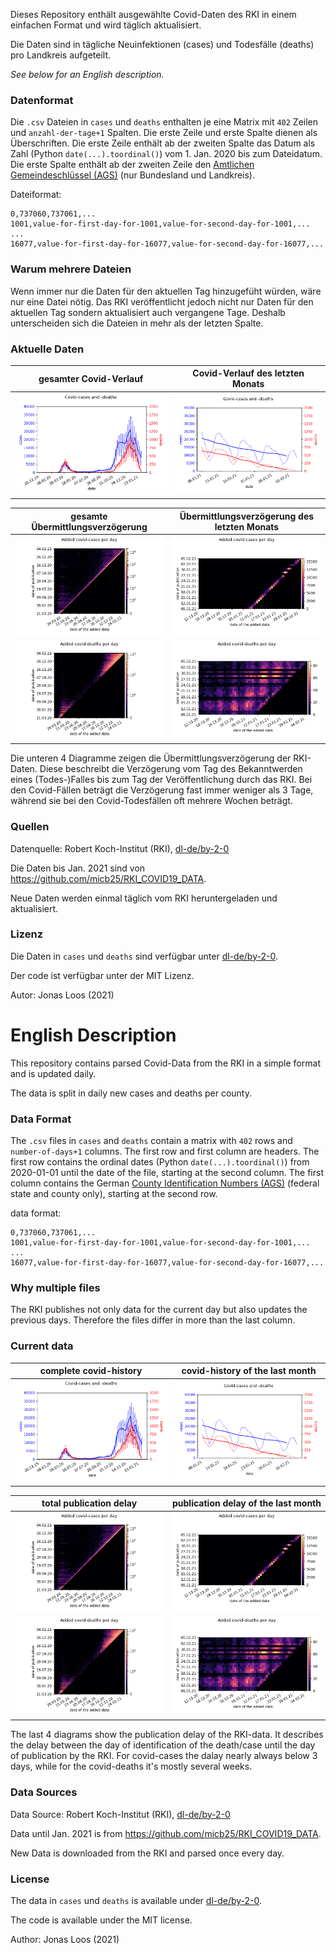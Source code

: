Dieses Repository enthält ausgewählte Covid-Daten des RKI in einem einfachen Format und wird täglich aktualisiert.

Die Daten sind in tägliche Neuinfektionen (cases) und Todesfälle (deaths) pro Landkreis aufgeteilt.

*See below for an English description.*

### Datenformat

Die `.csv` Dateien in `cases` und `deaths` enthalten je eine Matrix mit `402` Zeilen und `anzahl-der-tage+1` Spalten. Die erste Zeile und erste Spalte dienen als Überschriften.
Die erste Zeile enthält ab der zweiten Spalte das Datum als Zahl (Python `date(...).toordinal()`) vom 1. Jan. 2020 bis zum Dateidatum.
Die erste Spalte enthält ab der zweiten Zeile den [Amtlichen Gemeindeschlüssel (AGS)](https://de.wikipedia.org/wiki/Amtlicher_Gemeindeschl%C3%BCssel) (nur Bundesland und Landkreis).

Dateiformat:

    0,737060,737061,...
    1001,value-for-first-day-for-1001,value-for-second-day-for-1001,...
    ...
    16077,value-for-first-day-for-16077,value-for-second-day-for-16077,...

### Warum mehrere Dateien
Wenn immer nur die Daten für den aktuellen Tag hinzugefüht würden, wäre nur eine Datei nötig. Das RKI veröffentlicht jedoch nicht nur Daten für den aktuellen Tag sondern aktualisiert auch vergangene Tage. Deshalb unterscheiden sich die Dateien in mehr als der letzten Spalte.

### Aktuelle Daten

gesamter Covid-Verlauf | Covid-Verlauf des letzten Monats
-|-
![Neue Daten (all)](plots/new_data_all.png) | ![Neue Daten (28d)](plots/new_data_28d.png)

gesamte Übermittlungsverzögerung | Übermittlungsverzögerung des letzten Monats
-|-
![Veröffentlichungsverzögerung Fälle (all)](plots/delay_cases_all.png) | ![Veröffentlichungsverzögerung Fälle (28d)](plots/delay_cases_28d.png)
![Veröffentlichungsverzögerung Tode (all)](plots/delay_deaths_all.png) | ![Veröffentlichungsverzögerung Tode (28d)](plots/delay_deaths_28d.png)

Die unteren 4 Diagramme zeigen die Übermittlungsverzögerung der RKI-Daten. Diese beschreibt die Verzögerung vom Tag des Bekanntwerden eines (Todes-)Falles bis zum Tag der Veröffentlichung durch das RKI. Bei den Covid-Fällen beträgt die Verzögerung fast immer weniger als 3 Tage, während sie bei den Covid-Todesfällen oft mehrere Wochen beträgt.


### Quellen

Datenquelle: Robert Koch-Institut (RKI), [dl-de/by-2-0](https://www.govdata.de/dl-de/by-2-0)

Die Daten bis Jan. 2021 sind von https://github.com/micb25/RKI_COVID19_DATA.

Neue Daten werden einmal täglich vom RKI heruntergeladen und aktualisiert.

### Lizenz

Die Daten in `cases` und `deaths` sind verfügbar unter [dl-de/by-2-0](https://www.govdata.de/dl-de/by-2-0).

Der code ist verfügbar unter der MIT Lizenz.

Autor: Jonas Loos (2021)


# English Description

This repository contains parsed Covid-Data from the RKI in a simple format and is updated daily.

The data is split in daily new cases and deaths per county.


### Data Format

The `.csv` files in `cases` and `deaths` contain a matrix with `402` rows and `number-of-days+1` columns. The first row and first column are headers.
The first row contains the ordinal dates (Python `date(...).toordinal()`) from 2020-01-01 until the date of the file, starting at the second column.
The first column contains the German [County Identification Numbers (AGS)](https://de.wikipedia.org/wiki/Amtlicher_Gemeindeschl%C3%BCssel) (federal state and county only), starting at the second row.

data format:

    0,737060,737061,...
    1001,value-for-first-day-for-1001,value-for-second-day-for-1001,...
    ...
    16077,value-for-first-day-for-16077,value-for-second-day-for-16077,...

### Why multiple files

The RKI publishes not only data for the current day but also updates the previous days. Therefore the files differ in more than the last column.

### Current data

complete covid-history | covid-history of the last month
-|-
![new data (all)](plots/new_data_all.png) | ![new data (28d)](plots/new_data_28d.png)

total publication delay | publication delay of the last month
-|-
![publication delay cases (all)](plots/delay_cases_all.png) | ![publication delay cases (28d)](plots/delay_cases_28d.png)
![publication delay deaths (all)](plots/delay_deaths_all.png) | ![publication delay deaths (28d)](plots/delay_deaths_28d.png)

The last 4 diagrams show the publication delay of the RKI-data. It describes the delay between the day of identification of the death/case until the day of publication by the RKI. For covid-cases the dalay nearly always below 3 days, while for the covid-deaths it's mostly several weeks.

### Data Sources

Data Source: Robert Koch-Institut (RKI), [dl-de/by-2-0](https://www.govdata.de/dl-de/by-2-0)

Data until Jan. 2021 is from https://github.com/micb25/RKI_COVID19_DATA.

New Data is downloaded from the RKI and parsed once every day.

### License

The data in `cases` und `deaths` is available under [dl-de/by-2-0](https://www.govdata.de/dl-de/by-2-0).

The code is available under the MIT license.

Author: Jonas Loos (2021)
